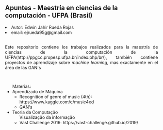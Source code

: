 <h2> Apuntes - Maestría en ciencias de la computación - UFPA (Brasil) </h2>

<li> Autor: Edwin Jahir Rueda Rojas </li>
<li> email: ejrueda95g@gmail.com </li>
<br>
<p align="justify"> Este repositorio contiene los trabajos realizados para la maestría de ciencias de la computación de la UFPA(http://ppgcc.propesp.ufpa.br/index.php/br/),
también contiene proyectos de aprendizaje sobre <i>machine learning</i>, mas exactamente en el área de las GAN's</p>
<br>
<ul>
Materias:
<li> Aprendizado de Máquina 
<ul>
<li> Recognition of genre of music (4th): https://www.kaggle.com/c/music4ed </li>
<li> GAN's </li>
</ul>
<li> Teoria da Computação
<ul> Visualização da informação 
<li> Vast Challenge 2019: https://vast-challenge.github.io/2019/ </li></ul></li></ul>
